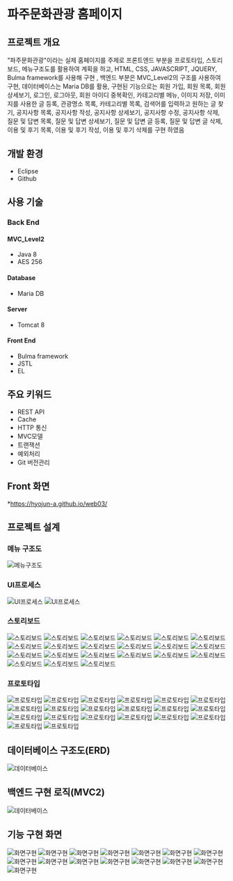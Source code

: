 # 파주문화관광 홈페이지

## 프로젝트 개요 
"파주문화관광"이라는 실제 홈페이지를 주제로 프론트엔드 부분을 프로토타입, 스토리보드, 메뉴구조도를 활용하여 계획을 하고, HTML, CSS, JAVASCRIPT, JQUERY, Bulma framework를 사용해 구현
, 백엔드 부분은 MVC_Level2의 구조를 사용하여 구현, 데이터베이스는 Maria DB를 활용, 구현된 기능으로는 회원 가입, 회원 목록, 회원 상세보기, 로그인, 로그아웃, 회원 아이디 중복확인,
카테고리별 메뉴, 이미지 저장, 이미지를 사용한 글 등록, 관광명소 목록, 카테고리별 목록, 검색어를 입력하고 원하는 글 찾기, 공지사항 목록, 공지사항 작성, 공지사항 상세보기, 공지사항 수정,
공지사항 삭제, 질문 및 답변 목록, 질문 및 답변 상세보기, 질문 및 답변 글 등록, 질문 및 답변 글 삭제, 이용 및 후기 목록, 이용 및 후기 작성, 이용 및 후기 삭제를 구현 하였음

## 개발 환경
* Eclipse
* Github

## 사용 기술
### Back End
#### MVC_Level2
* Java 8
* AES 256

#### Database
* Maria DB

#### Server
* Tomcat 8

#### Front End
* Bulma framework
* JSTL
* EL

## 주요 키워드
* REST API
* Cache
* HTTP 통신
* MVC모델
* 트랜잭션
* 예외처리
* Git 버전관리

## Front 화면
*https://hyojun-a.github.io/web03/

## 프로젝트 설계
### 메뉴 구조도
![메뉴구조도](./file/menu/s1.PNG "메뉴구조도")
### UI프로세스
![UI프로세스](./file/uiprocess/s1.PNG "UI프로세스")
![UI프로세스](./file/uiprocess/s2.PNG "UI프로세스")
### 스토리보드
![스토리보드](./file/story/1.PNG "스토리보드")
![스토리보드](./file/story/2.PNG "스토리보드")
![스토리보드](./file/story/3.PNG "스토리보드")
![스토리보드](./file/story/4.PNG "스토리보드")
![스토리보드](./file/story/5.PNG "스토리보드")
![스토리보드](./file/story/6.PNG "스토리보드")
![스토리보드](./file/story/7.PNG "스토리보드")
![스토리보드](./file/story/8.PNG "스토리보드")
![스토리보드](./file/story/9.PNG "스토리보드")
![스토리보드](./file/story/10.PNG "스토리보드")
![스토리보드](./file/story/11.PNG "스토리보드")
![스토리보드](./file/story/12.PNG "스토리보드")
![스토리보드](./file/story/13.PNG "스토리보드")
![스토리보드](./file/story/14.PNG "스토리보드")
![스토리보드](./file/story/15.PNG "스토리보드")
![스토리보드](./file/story/16.PNG "스토리보드")
![스토리보드](./file/story/17.PNG "스토리보드")
![스토리보드](./file/story/18.PNG "스토리보드")
![스토리보드](./file/story/19.PNG "스토리보드")
![스토리보드](./file/story/20.PNG "스토리보드")
![스토리보드](./file/story/21.PNG "스토리보드")
### 프로토타입
![프로토타입](./file/prototype/1.png "프로토타입")
![프로토타입](./file/prototype/2.png "프로토타입")
![프로토타입](./file/prototype/3.png "프로토타입")
![프로토타입](./file/prototype/4.png "프로토타입")
![프로토타입](./file/prototype/5.png "프로토타입")
![프로토타입](./file/prototype/6.png "프로토타입")
![프로토타입](./file/prototype/7.png "프로토타입")
![프로토타입](./file/prototype/8.png "프로토타입")
![프로토타입](./file/prototype/9.png "프로토타입")
![프로토타입](./file/prototype/10.png "프로토타입")
![프로토타입](./file/prototype/11.png "프로토타입")
![프로토타입](./file/prototype/12.png "프로토타입")
![프로토타입](./file/prototype/13.png "프로토타입")
![프로토타입](./file/prototype/14.png "프로토타입")
![프로토타입](./file/prototype/15.png "프로토타입")
![프로토타입](./file/prototype/16.png "프로토타입")
![프로토타입](./file/prototype/17.png "프로토타입")
![프로토타입](./file/prototype/18.png "프로토타입")
![프로토타입](./file/prototype/19.png "프로토타입")
![프로토타입](./file/prototype/19.png "프로토타입")

## 데이터베이스 구조도(ERD)
![데이터베이스](./file/db.png "데이터베이스")

## 백엔드 구현 로직(MVC2)
![데이터베이스](./file/mvc.PNG "데이터베이스")

## 기능 구현 화면
![화면구현](./file/view/1.png "화면구현")
![화면구현](./file/view/2.png "화면구현")
![화면구현](./file/view/3.png "화면구현")
![화면구현](./file/view/4.png "화면구현")
![화면구현](./file/view/5.png "화면구현")
![화면구현](./file/view/6.png "화면구현")
![화면구현](./file/view/7.png "화면구현")
![화면구현](./file/view/8.png "화면구현")
![화면구현](./file/view/9.png "화면구현")
![화면구현](./file/view/10.png "화면구현")
![화면구현](./file/view/11.png "화면구현")
![화면구현](./file/view/12.png "화면구현")
![화면구현](./file/view/13.png "화면구현")
![화면구현](./file/view/14.png "화면구현")
![화면구현](./file/view/15.png "화면구현")
